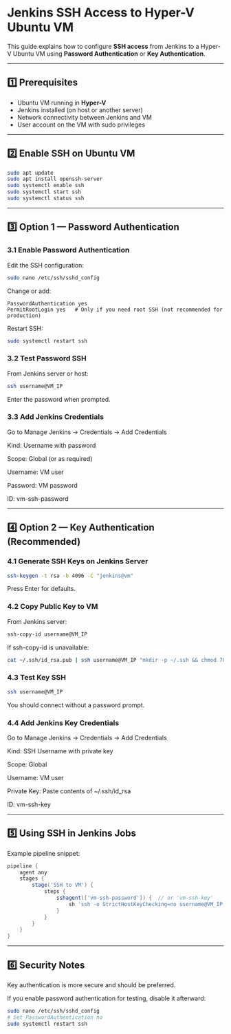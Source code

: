 # Jenkins SSH Access to Hyper-V Ubuntu VM

This guide explains how to configure **SSH access** from Jenkins to a Hyper-V Ubuntu VM using **Password Authentication** or **Key Authentication**.

---

## 1️⃣ Prerequisites
- Ubuntu VM running in **Hyper-V**
- Jenkins installed (on host or another server)
- Network connectivity between Jenkins and VM
- User account on the VM with sudo privileges

---

## 2️⃣ Enable SSH on Ubuntu VM
```bash
sudo apt update
sudo apt install openssh-server
sudo systemctl enable ssh
sudo systemctl start ssh
sudo systemctl status ssh
```

---

## 3️⃣ Option 1 — Password Authentication

### 3.1 Enable Password Authentication
Edit the SSH configuration:

```bash
sudo nano /etc/ssh/sshd_config
```

Change or add:

```nginx
PasswordAuthentication yes
PermitRootLogin yes   # Only if you need root SSH (not recommended for production)
```

Restart SSH:

```bash
sudo systemctl restart ssh
```

### 3.2 Test Password SSH
From Jenkins server or host:

```bash
ssh username@VM_IP
```
Enter the password when prompted.


### 3.3 Add Jenkins Credentials
Go to Manage Jenkins → Credentials → Add Credentials

Kind: Username with password

Scope: Global (or as required)

Username: VM user

Password: VM password

ID: vm-ssh-password

---

## 4️⃣ Option 2 — Key Authentication (Recommended)

### 4.1 Generate SSH Keys on Jenkins Server
```bash
ssh-keygen -t rsa -b 4096 -C "jenkins@vm"
```
Press Enter for defaults.

### 4.2 Copy Public Key to VM
From Jenkins server:
```bash
ssh-copy-id username@VM_IP
```

If ssh-copy-id is unavailable:
```bash
cat ~/.ssh/id_rsa.pub | ssh username@VM_IP "mkdir -p ~/.ssh && chmod 700 ~/.ssh && cat >> ~/.ssh/authorized_keys && chmod 600 ~/.ssh/authorized_keys"
```

### 4.3 Test Key SSH
```bash
ssh username@VM_IP
```
You should connect without a password prompt.

### 4.4 Add Jenkins Key Credentials
Go to Manage Jenkins → Credentials → Add Credentials

Kind: SSH Username with private key

Scope: Global

Username: VM user

Private Key: Paste contents of ~/.ssh/id_rsa

ID: vm-ssh-key

---

## 5️⃣ Using SSH in Jenkins Jobs
Example pipeline snippet:

```groovy
pipeline {
    agent any
    stages {
        stage('SSH to VM') {
            steps {
                sshagent(['vm-ssh-password']) {  // or 'vm-ssh-key'
                    sh 'ssh -o StrictHostKeyChecking=no username@VM_IP "echo Connected to VM"'
                }
            }
        }
    }
}
```

---

## 6️⃣ Security Notes
Key authentication is more secure and should be preferred.

If you enable password authentication for testing, disable it afterward:

```bash
sudo nano /etc/ssh/sshd_config
# Set PasswordAuthentication no
sudo systemctl restart ssh
```
